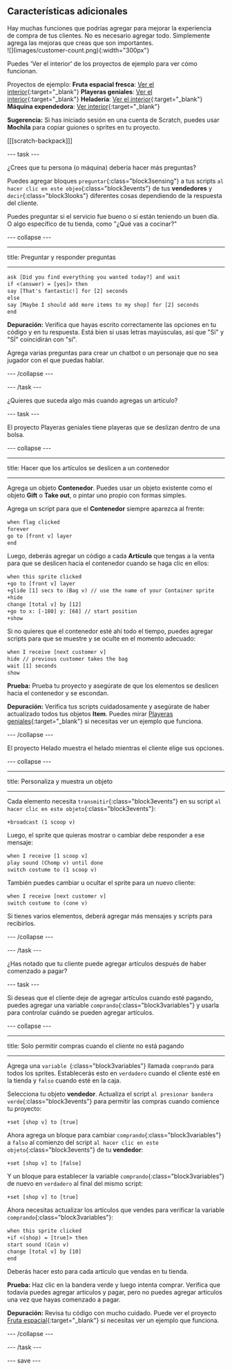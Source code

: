 ## Características adicionales

<div style="display: flex; flex-wrap: wrap">
<div style="flex-basis: 200px; flex-grow: 1; margin-right: 15px;">
Hay muchas funciones que podrías agregar para mejorar la experiencia de compra de tus clientes. No es necesario agregar todo. Simplemente agrega las mejoras que creas que son importantes.

</div>
<div>
![](images/customer-count.png){:width="300px"}
</div>
</div>

Puedes 'Ver el interior' de los proyectos de ejemplo para ver cómo funcionan.

Proyectos de ejemplo: **Fruta espacial fresca**: [Ver el interior](https://scratch.mit.edu/projects/528696418/editor){:target="_blank"}
**Playeras geniales**: [Ver el interior](https://scratch.mit.edu/projects/528697069/editor){:target="_blank"}
**Heladería**: [Ver el interior](https://scratch.mit.edu/projects/525972748/editor){:target="_blank"}
**Máquina expendedora**: [Ver interior](https://scratch.mit.edu/projects/526051796/editor){:target="_blank"}

**Sugerencia:** Si has iniciado sesión en una cuenta de Scratch, puedes usar **Mochila** para copiar guiones o sprites en tu proyecto.

[[[scratch-backpack]]]

--- task ---

¿Crees que tu persona (o máquina) debería hacer más preguntas?

Puedes agregar bloques `preguntar`{:class="block3sensing"} a tus scripts `al hacer clic en este objeo`{:class="block3events"} de tus **vendedores** y `decir`{:class="block3looks"} diferentes cosas dependiendo de la respuesta del cliente.

Puedes preguntar si el servicio fue bueno o si están teniendo un buen día. O algo específico de tu tienda, como "¿Qué vas a cocinar?"

--- collapse ---

---

title: Preguntar y responder preguntas

---

```blocks3
ask [Did you find everything you wanted today?] and wait
if <(answer) = [yes]> then
say [That's fantastic!] for [2] seconds
else
say [Maybe I should add more items to my shop] for [2] seconds
end
```

**Depuración:** Verifica que hayas escrito correctamente las opciones en tu código y en tu respuesta. Está bien si usas letras mayúsculas, así que "Sí" y "SÍ" coincidirán con "sí".

Agrega varias preguntas para crear un chatbot o un personaje que no sea jugador con el que puedas hablar.

--- /collapse ---

--- /task ---

¿Quieres que suceda algo más cuando agregas un artículo?

--- task ---

El proyecto Playeras geniales tiene playeras que se deslizan dentro de una bolsa.

--- collapse ---

---

title: Hacer que los artículos se deslicen a un contenedor

---

Agrega un objeto **Contenedor**. Puedes usar un objeto existente como el objeto **Gift** o **Take out**, o pintar uno propio con formas simples.

Agrega un script para que el **Contenedor** siempre aparezca al frente:

```blocks3
when flag clicked
forever
go to [front v] layer
end
```

Luego, deberás agregar un código a cada **Artículo** que tengas a la venta para que se deslicen hacia el contenedor cuando se haga clic en ellos:

```blocks3
when this sprite clicked
+go to [front v] layer
+glide [1] secs to (Bag v) // use the name of your Container sprite
+hide
change [total v] by [12]
+go to x: [-180] y: [68] // start position
+show
```

Si no quieres que el contenedor esté ahí todo el tiempo, puedes agregar scripts para que se muestre y se oculte en el momento adecuado:

```blocks3
when I receive [next customer v]
hide // previous customer takes the bag
wait [1] seconds
show
```

**Prueba:** Prueba tu proyecto y asegúrate de que los elementos se deslicen hacia el contenedor y se escondan.

**Depuración:** Verifica tus scripts cuidadosamente y asegúrate de haber actualizado todos tus objetos **Item**. Puedes mirar [Playeras geniales](https://scratch.mit.edu/projects/528697069/editor){:target="_blank"} si necesitas ver un ejemplo que funciona.

--- /collapse ---

El proyecto Helado muestra el helado mientras el cliente elige sus opciones.

--- collapse ---

---

title: Personaliza y muestra un objeto

---

Cada elemento necesita `transmitir`{:class="block3events"} en su script `al hacer clic en este objeto`{:class="block3events"}:

```blocks3
+broadcast (1 scoop v)
```

Luego, el sprite que quieras mostrar o cambiar debe responder a ese mensaje:

```blocks3
when I receive [1 scoop v]
play sound (Chomp v) until done
switch costume to (1 scoop v)
```

También puedes cambiar u ocultar el sprite para un nuevo cliente:

```blocks3
when I receive [next customer v]
switch costume to (cone v)
```

Si tienes varios elementos, deberá agregar más mensajes y scripts para recibirlos.

--- /collapse ---

--- /task ---

¿Has notado que tu cliente puede agregar artículos después de haber comenzado a pagar?

--- task ---

Si deseas que el cliente deje de agregar artículos cuando esté pagando, puedes agregar una variable `comprando`{:class="block3variables"} y usarla para controlar cuándo se pueden agregar artículos.

--- collapse ---

---
title: Solo permitir compras cuando el cliente no está pagando

---

Agrega una `variable `{:class="block3variables"} llamada `comprando` para todos los sprites. Establecerás esto en `verdadero` cuando el cliente esté en la tienda y `falso` cuando esté en la caja.

Selecciona tu objeto **vendedor**. Actualiza el script `al presionar bandera verde`{:class="block3events"} para permitir las compras cuando comience tu proyecto:

```blocks3
+set [shop v] to [true]
```

Ahora agrega un bloque para cambiar `comprando`{:class="block3variables"} a `falso` al comienzo del script `al hacer clic en este objeto`{:class="block3events"} de tu **vendedor**:

```blocks3 
+set [shop v] to [false]
```

Y un bloque para establecer la variable `comprando`{:class="block3variables"} de nuevo en `verdadero` al final del mismo script:

```blocks3 
+set [shop v] to [true]
```

Ahora necesitas actualizar los artículos que vendes para verificar la variable `comprando`{:class="block3variables"}:

```blocks3
when this sprite clicked
+if <(shop) = [true]> then
start sound (Coin v)
change [total v] by [10]
end
```

Deberás hacer esto para cada artículo que vendas en tu tienda.

**Prueba:** Haz clic en la bandera verde y luego intenta comprar. Verifica que todavía puedes agregar artículos y pagar, pero no puedes agregar artículos una vez que hayas comenzado a pagar.

**Depuración:** Revisa tu código con mucho cuidado. Puede ver el proyecto [Fruta espacial](https://scratch.mit.edu/projects/528696418/editor){:target="_blank"} si necesitas ver un ejemplo que funciona.

--- /collapse ---

--- /task ---

--- save ---

